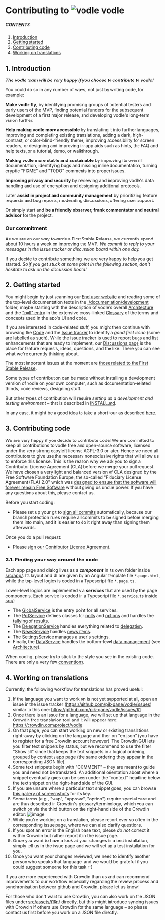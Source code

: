 # Contributing to ![vodle](https://github.com/pik-gane/vodle/blob/main/resources/icon_tight24.png)  vodle

##### CONTENTS

1. [Introduction](#1-introduction)
2. [Getting started](#2-getting-started)
3. [Contributing code](#3-contributing-code)
4. [Working on translations](#4-working-on-translations)

## 1. Introduction

***The vodle team will be very happy if you choose to contribute to vodle!***

You could do so in any number of ways, not just by writing code, for example:

**Make vodle fly**, by identifying promising groups of potential testers and early users of the MVP, finding potential funders for the subsequent development of a first major release, and developing vodle's long-term vision further.

**Help making vodle more accessible** by translating it into further languages, improving and completing existing translations, adding a dark, high-contrast, or color-blind-friendly theme, improving accessibility for screen readers, or designing and improving in-app aids such as hints, the FAQ and help texts, or a tutorial, demo, or walkthrough.

**Making vodle more stable and sustainable** by improving its overall documentation, identifying bugs and missing inline documentation, turning cryptic "FIXME" and "TODO" comments into proper issues.

**Improving privacy and security** by reviewing and improving vodle's data handling and use of encryption and designing additional protocols.

Later **assist in project and community management** by prioritizing feature requests and bug reports, moderating discussions, offering user support.

Or simply start and **be a friendly observer, frank commentator and neutral advisor** for the project.

### Our commitment

As we are on our way towards a First Stable Release, we currently spend about 10 hours a week on improving the MVP. 
*We commit to reply to your messages in the issue tracker or discussion board within one day.*

If you decide to contribute something, we are very happy to help you get started.
*So if you get stuck at some point in the following section, don't hesitate to ask on the discussion board!* 

## 2. Getting started

You might begin by just scanning our [End user website](http://vodle.it) and reading some of the top-level documentation texts in the [./documentation/development](./documentation/development/) folder, maybe starting with the description of vodle's overall [Architecture](./documentation/development/ARCHITECTURE.md) and the ["poll" entry](./documentation/development/GLOSSARY.md#poll) in the extensive cross-linked [Glossary](./documentation/development/GLOSSARY.md) of the terms and concepts used in the app's UI and code.

If you are interested in code-related stuff, you might then continue with browsing the [Code](#finding-your-way-around-the-code) and the [Issue tracker](https://github.com/pik-gane/vodle/issues) to identify a *good first issue* (some are labelled as such). While the issue tracker is used to report bugs and list enhancements that are ready to implement, our [Discussions page](https://github.com/pik-gane/vodle/discussions) is the place for feature requests, ideas, questions, and the like. There you can see what we're currently thinking about. 

The most important issues at the moment are [those related to the First Stable Release](https://github.com/pik-gane/vodle/milestone/2).

Some types of contribution can be made without installing a development version of vodle on your own computer, such as documentation-related thinds, code reviews, designing stuff.

But other types of contribution will require *setting up a development and testing environment* – that is described in [INSTALL.md](./INSTALL.md).

In any case, it might be a good idea to take a short tour as described [here](./documentation/development/BASIC_MANUAL_TEST_TOUR.md). 

## 3. Contributing code
We are very happy if you decide to contribute code! We are committed to keep all contributions to vodle free and open-source software, licensed under the very strong copyleft license AGPL-3.0 or later. Hence we need all contributors to give use the necessary nonexclusive rights that will allow us to enforce this license. This is the reason why we ask you to sign a Contributor License Agreement (CLA) before we merge your pull request. We have chosen a very light and balanced version of CLA designed by the Free Software Foundation Europe, the so-called "Fiduciary License Agreement (FLA) 2.0" which was [designed to ensure that the software will forever remain Free Software](https://fsfe.org/activities/fla/fla.en.html) without giving us undue power. If you have any questions about this, please contact us.

Before you start coding: 
- Please set up your git to [sign all commits](https://docs.github.com/articles/about-gpg/) automatically, because our branch protection rules require all commits to be signed before merging them into main, and it is easier to do it right away than signing them afterwards.

Once you do a pull request:
- Please [sign our Contributor License Agreement](https://cla-assistant.io/pik-gane/vodle).

### 3.1. Finding your way around the code

Each app page and dialog lives as a ***component*** in its own folder inside [src/app/](./src/app/). 
Its layout and UI are given by an Angular template file `*.page.html`,
while the top-level logics is coded in a Typescript file `*.page.ts`.

Lower-level logics are implemented via ***services*** that are used by the page components. Each service is coded in a Typescript file `*.service.ts` inside [src/](./src/):
- The [GlobalService](./src/app/global.service.ts) is the entry point for all services. 
- The [PollService](./src/app/poll.service.ts) defines classes for [polls](./documentation/development/GLOSSARY.md#poll) and [options](./documentation/development/GLOSSARY.md#option) and handles the [tallying](./documentation/development/GLOSSARY.md#tallying) of [results](./documentation/development/GLOSSARY.md#results).
- The [DelegationService](./src/app/delegation.service.ts) handles everything related to [delegation](./documentation/development/GLOSSARY.md#delegation).
- The [NewsService](./src/app/news.service.ts) handles [news items](./documentation/development/GLOSSARY.md#news-item).
- The [SettingsService](./src/app/settings.service.ts) manages a [user](./documentation/development/GLOSSARY.md#user)'s settings.
- Finally, the [DataService](./src/app/data.service.ts) handles the bottom-level [data management](./documentation/development/GLOSSARY.md#user-data-item) (see [Architecture](./documentation/development/ARCHITECTURE.md)).

When coding, please try to stick to the style you see in the existing code. There are only a very few [conventions](./documentation/development/CONVENTIONS.md).

## 4. Working on translations

Currently, the following workflow for translations has proved useful:

1. If the language you want to work on is not yet supported at all, open an issue in the issue tracker (https://github.com/pik-gane/vodle/issues) similar to this one: https://github.com/pik-gane/vodle/issues/61  
2. Once there is an issue for a language, we will set up that language in the Crowdin free translation tool and it will appear here: https://crowdin.com/project/vodle
3. On that page, you can start working on new or existing translations right-away by clicking on the language and then on "en.json" (you have to register for a free Crowdin account however). The Crowdin GUI lets you filter text snippets by status, but we recommend to use the filter "Show all" since that keeps the text snippets in a logical ordering, grouped by context / app page (the same ordering they appear in the corresponding JSON file).
4. Some text snippets begin with "COMMENT" – they are meant to guide you and need not be translated. An additional orientation about where a snippet eventually goes can be seen under the "context" headline below the text snippet on the right-hand side of the GUI.
5. If you are unsure where a particular text snippet goes, you can browse [this gallery of screeenshots](https://github.com/pik-gane/vodle/files/9815313/translate_key_screenshots.zip) for its key.
6. Some terms (e.g., "wap", "approve", "option") require special care and are thus described in Crowdin's glossary/terminology, which you can switch on via the third button on the right-hand side of the Crowdin editor: ![image](https://user-images.githubusercontent.com/22815964/197727161-956ebd09-6682-4515-b660-8c846dadac3f.png) 
7. While you're working on a translation, please report ever so often in the corresponding issue page, where we can also clarify questions.
8. If you spot an error in the English base text, please *do not* correct it within Crowdin but rather report it in the issue page.
9. Once you want to have a look at your changes in a test installation, simply tell us in the issue page and we will set up a test installation for you.
10. Once you want your changes reviewed, we need to identify another person who speaks that language, and we would be grateful if you could suggest someone for this task :-)

If you are more experienced with Crowdin than us and can recommend improvements to our workflow especially regarding the review process and synchronisation between github and Crowdin, please let us know!

For those who don't want to use Crowdin, you can also work on the JSON files under [src/assets/i18n/](./src/assets/i18n/) directly, but this might introduce syncing issues with Crowdin if others use Crowdin for the same language – so please contact us first before you work on a JSON file directly.

<!--

## Ideas for publication

### channels

* web app at vodle.it
* app shops
* promote "vodle" button to cinemas etc.
* get startups to use it

### application situations

#### probabilistic:

* movie (<-- movie theatre)
* restaurant (<-- gastro pages)
* hotel (<-- booking engine)
* what to cook (<-- recipe server)
* date
* train/flight connection (<-- carrier or specialized search engine)
* holiday destination
* product variant (<-- webshop)
* band name
* company logo

### proportional allocation:

* art award money
* group speaker/rep temporary service time
* budget, time or other resources for projects

## Prioritised list of wanted features

* custom uri scheme & file extension
* standard notification when some bar has changed by more than 5% or some pin's distance to bar end gets below 5% or time gets late
* "vodle" button for integration in websites, using custom uri + standard webservice interface to open polls
* integration with slack via slackbot "vodle"
* extracting lists of potential options from webpages (e.g. movie theatre program) 
* personal prioritization of polls
* customized notification options (updates, result)
* text message broadcast and personal messages
* observer-only view for stakeholders or public projection 



-->

